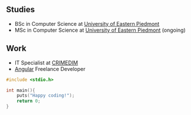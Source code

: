 ## Studies
- BSc in Computer Science at [University of Eastern Piedmont](https://www.uniupo.it/en)
- MSc in Computer Science at [University of Eastern Piedmont](https://www.uniupo.it/en) (ongoing)

## Work
- IT Specialist at [CRIMEDIM](https://www.crimedim.uniupo.it/)
- [Angular](https://angular.io/) Freelance Developer

```c
#include <stdio.h>

int main(){
    puts("Happy coding!");
    return 0;
}
```
